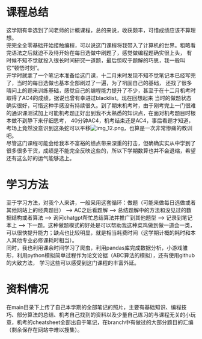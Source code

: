 # 课程总结 #  
这学期有幸选到了闫老师的计概课程，总的来说，收获颇丰，可惜成绩应该不算理想。  
完完全全零基础开始接触编程，可以说这门课程将我带入了计算机的世界。粗略看完语法之后就迫不及待开始在每日选做中刷题了，感觉做编程题确实很上头，
有时候不知不觉就投入很长时间研究一道题，最后惊叹于题解的巧思，我一般叫它“顿悟时刻”。  
开学时就拿了一个笔记本准备给这门课，十二月末时发现不知不觉笔记本已经写完了，当时的每日选做也基本全部刷过了一遍，为了巩固自己的基础，
还找了很多晴问上的题来训练基础，感觉自己的编程能力提升了不少，甚至于在十二月机考时取得了AC4的成绩，据说也曾有幸进过blacklist。现在回想起来
当时的做题状态确实很好，可惜这种手感没有持续很久。到了期末机考时，由于刚考完上一门很难的通识课测试加上可能机考题正好出到我不太熟悉的知识点，在面对机考题目时根本做不到静下来仔细思考，
40分钟AC4，机考结束还是AC4，事后看题才知道，考场上竟然没意识到这条蛇可以平移![img_12.png](img_12.png)，也算是一次非常惨痛的教训吧。  
尽管这门课程可能会给我本不富裕的绩点带来深重的打击，但确确实实从中学到了很多很多干货，成绩是不能完全反映这些的，所以下学期数算也并不会退缩，希望还有这么好的运气能够选上。  
# 学习方法 #  
至于学习方法，对我个人来讲，一般采用这套循环：做题（可能来做每日选做或者其他网站上的经典题目） -->  AC之后看题解 --> 总结题解中的方法和没见过的数据结构或者算法
-->  询问chatgpt帮忙总结算法并推广到其他题型 --> 记录到笔记本上 --> 下一题。这种做题模式的好处是可以帮助我这种菜鸡做到做一道会一类，
可以很快提升能力；缺点也比较明显，就是相当耗费时间（这学期计概的耗时和本人其他专业必修课耗时相当）。  
同时，我也利用课余时间学习了爬虫，利用pandas库完成数据分析，小游戏雏形，利用python模拟简单过程作为论文论据（ABC算法的模拟），还有使用github的大致方法，
学习这些可以感受到这门课程的丰富外延。  
# 资料情况 #  
在main目录下上传了自己本学期的全部笔记的照片，主要有基础知识、编程技巧、部分算法的总结、机考自己找到的资料以及少量自己练习的与课程无关的小玩意，机考的cheatsheet全部出自于笔记，在branch中有做过的大部分题目的汇编（剩余保存在网站中难以搜集）。
